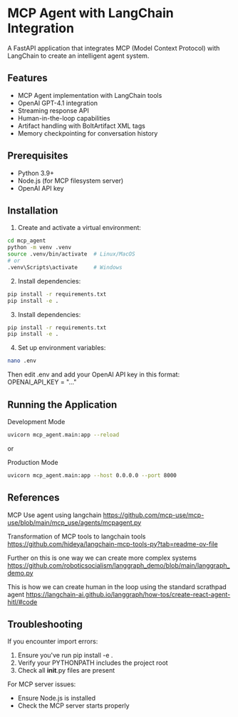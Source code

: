 # MCP Agent with LangChain Integration

A FastAPI application that integrates MCP (Model Context Protocol) with LangChain to create an intelligent agent system.

## Features

- MCP Agent implementation with LangChain tools
- OpenAI GPT-4.1 integration
- Streaming response API
- Human-in-the-loop capabilities
- Artifact handling with BoltArtifact XML tags
- Memory checkpointing for conversation history

## Prerequisites

- Python 3.9+
- Node.js (for MCP filesystem server)
- OpenAI API key

## Installation

1. Create and activate a virtual environment:
```bash
cd mcp_agent
python -m venv .venv
source .venv/bin/activate  # Linux/MacOS
# or 
.venv\Scripts\activate     # Windows
``` 

2. Install dependencies:
```bash
pip install -r requirements.txt
pip install -e .
```

3. Install dependencies:
```bash
pip install -r requirements.txt
pip install -e .
```

4. Set up environment variables:
```bash
nano .env
```
Then edit .env and add your OpenAI API key in this format:
OPENAI_API_KEY = "..."

## Running the Application

Development Mode
```bash
uvicorn mcp_agent.main:app --reload
```
or

Production Mode
```bash
uvicorn mcp_agent.main:app --host 0.0.0.0 --port 8000
```

## References
MCP Use agent using langchain
https://github.com/mcp-use/mcp-use/blob/main/mcp_use/agents/mcpagent.py

Transformation of MCP tools to langchain tools
https://github.com/hideya/langchain-mcp-tools-py?tab=readme-ov-file

Further on this is one way we can create more complex systems
https://github.com/roboticsocialism/langgraph_demo/blob/main/langgraph_demo.py

This is how we can create human in the loop using the standard scrathpad agent
https://langchain-ai.github.io/langgraph/how-tos/create-react-agent-hitl/#code


## Troubleshooting
If you encounter import errors:

1. Ensure you've run pip install -e .
2. Verify your PYTHONPATH includes the project root
3. Check all __init__.py files are present

For MCP server issues:

- Ensure Node.js is installed
- Check the MCP server starts properly
